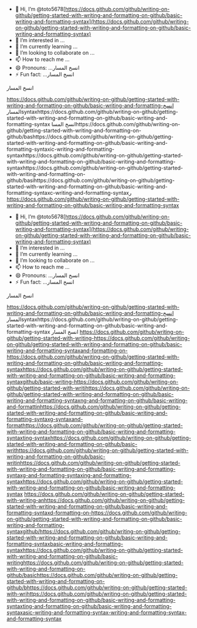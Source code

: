 - 👋 Hi, I’m @toto5678[https://docs.github.com/github/writing-on-github/getting-started-with-writing-and-formatting-on-github/basic-writing-and-formatting-syntax](https://docs.github.com/github/writing-on-github/getting-started-with-writing-and-formatting-on-github/basic-writing-and-formatting-syntax)
- 👀 I’m interested in ...
- 🌱 I’m currently learning ...
- 💞️ I’m looking to collaborate on ...
- 📫 How to reach me ...
- 😄 Pronouns: ...انسخ المسار
- ⚡ Fun fact: ...انسخ المسار

<!---انسخ المسار
toto5678/toto5678 is a ✨ special ✨ repository because its `README.md` (this file) appears on your GitHub profile.
You can click the Preview link to take a look at your changes.https://docs.github.com/github/writing-on-github/getting-started-with-writing-and-formatting-on-github/basic-writing-and-formatting-syntaxhttps://docs.github.com/github/writing-on-github/getting-started-with-writing-and-formatting-on-github/basic-writing-and-formatting-synthttps://docs.github.com/github/writing-on-github/getting-started-with-writing-and-formatting-on-github/basic-writing-and-formatting-syntaxax
--->انسخ المسار
https://docs.github.com/github/writing-on-github/getting-started-with-writing-and-formatting-on-github/basic-writing-and-formatting-انسخ المسارsyntaxhttps://docs.github.com/github/writing-on-github/getting-started-with-writing-and-formatting-on-github/basic-writing-and-formatting-syntax
انسخ المساhttps://docs.github.com/github/writing-on-github/getting-started-with-writing-and-formatting-on-github/bashttps://docs.github.com/github/writing-on-github/getting-started-with-writing-and-formatting-on-github/basic-writing-and-formatting-syntaxic-writing-and-formatting-syntaxhttps://docs.github.com/github/writing-on-github/getting-started-with-writing-and-formatting-on-github/basic-writing-and-formatting-syntaxhttps://docs.github.com/github/writing-on-github/getting-started-with-writing-and-formatting-on-github/basihttps://docs.github.com/github/writing-on-github/getting-started-with-writing-and-formatting-on-github/basic-writing-and-formatting-syntaxc-writing-and-formatting-syntaxر
https://docs.github.com/github/writing-on-github/getting-started-with-writing-and-formatting-on-github/basic-writing-and-formatting-syntax
- 👋 Hi, I’m @toto5678[https://docs.github.com/github/writing-on-github/getting-started-with-writing-and-formatting-on-github/basic-writing-and-formatting-syntax](https://docs.github.com/github/writing-on-github/getting-started-with-writing-and-formatting-on-github/basic-writing-and-formatting-syntax)
- 👀 I’m interested in ...
- 🌱 I’m currently learning ...
- 💞️ I’m looking to collaborate on ...
- 📫 How to reach me ...
- 😄 Pronouns: ...انسخ المسار
- ⚡ Fun fact: ...انسخ المسار

<!---انسخ المسار
toto5678/toto5678 is a ✨ special ✨ repository because its `README.md` (this file) appears on your GitHub profile.
You can click the Preview link to take a look at your changes.https://docs.github.com/github/writing-on-github/getting-started-with-writing-and-formatting-on-github/basic-writing-and-formatting-syntaxhttps://docs.github.com/github/writing-on-github/getting-started-with-writing-and-formatting-on-github/basic-writing-and-formatting-synthttps://docs.github.com/github/writing-on-github/getting-started-with-writing-and-formatting-on-github/basic-writing-and-formatting-syntaxax
--->انسخ المسار
https://docs.github.com/github/writing-on-github/getting-started-with-writing-and-formatting-on-github/basic-writing-and-formatting-انسخ المسارsyntaxhttps://docs.github.com/github/writing-on-github/getting-started-with-writing-and-formatting-on-github/basic-writing-and-formatting-syntax
انسخ المسار
https://docs.github.com/github/writing-on-github/getting-started-with-writing-https://docs.github.com/github/writing-on-github/getting-started-with-writing-and-formatting-on-github/basic-writing-and-formatting-syntaxand-formatting-on-https://docs.github.com/github/writing-on-github/getting-started-with-writing-and-formatting-on-github/basic-writing-and-formatting-syntaxhttps://docs.github.com/github/writing-on-github/getting-started-with-writing-and-formatting-on-github/basic-writing-and-formatting-syntaxgithub/basic-writing-https://docs.github.com/github/writing-on-github/getting-started-with-writihttps://docs.github.com/github/writing-on-github/getting-started-with-writing-and-formatting-on-github/basic-writing-and-formatting-syntaxng-and-formatting-on-github/basic-writing-and-formattinhttps://docs.github.com/github/writing-on-github/getting-started-with-writing-and-formatting-on-github/basic-writing-and-formatting-syntaxg-syntaxand-formathttps://docs.github.com/github/writing-on-github/getting-started-with-writing-and-formatting-on-github/basic-writing-and-formatting-syntaxting-syntaxhttps://docs.github.com/github/writing-on-github/getting-started-with-writing-and-formatting-on-github/basic-writhttps://docs.github.com/github/writing-on-github/getting-started-with-writing-and-formatting-on-github/basic-writinhttps://docs.github.com/github/writing-on-github/getting-started-with-writing-and-formatting-on-github/basic-writing-and-formatting-syntaxg-and-formatting-syntaxing-and-formatting-syntaxhttps://docs.github.com/github/writing-on-github/getting-started-with-writing-and-formatting-on-github/basic-writing-and-formatting-syntax
https://docs.github.com/github/writing-on-github/getting-started-with-writing-anhttps://docs.github.com/github/writing-on-github/getting-started-with-writing-and-formatting-on-github/basic-writing-and-formatting-syntaxd-formatting-on-https://docs.github.com/github/writing-on-github/getting-started-with-writing-and-formatting-on-github/basic-writing-and-formatting-syntaxgithub/https://docs.github.com/github/writing-on-github/getting-started-with-writing-and-formatting-on-github/basic-writing-and-formatting-syntaxbasic-writing-and-formatting-syntaxhttps://docs.github.com/github/writing-on-github/getting-started-with-writing-and-formatting-on-github/basic-writinghttps://docs.github.com/github/writing-on-github/getting-started-with-writing-and-formatting-on-github/basichttps://docs.github.com/github/writing-on-github/getting-started-with-writing-and-formatting-on-github/bhttps://docs.github.com/github/writing-on-github/getting-started-with-wrihttps://docs.github.com/github/writing-on-github/getting-started-with-writing-and-formatting-on-github/basic-writing-and-formatting-syntaxting-and-formatting-on-github/basic-writing-and-formatting-syntaxasic-writing-and-formatting-syntax-writing-and-formatting-syntax-and-formatting-syntax
